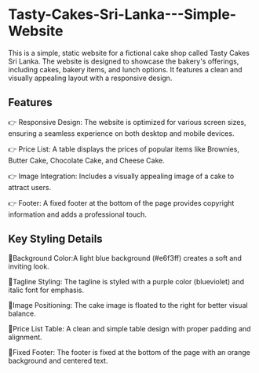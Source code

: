 # Tasty-Cakes-Sri-Lanka---Simple-Website
This is a simple, static website for a fictional cake shop called Tasty Cakes Sri Lanka. The website is designed to showcase the bakery's offerings, including cakes, bakery items, and lunch options. It features a clean and visually appealing layout with a responsive design.

## Features
👉 Responsive Design: The website is optimized for various screen sizes, ensuring a seamless experience on both desktop and mobile devices.

👉 Price List: A table displays the prices of popular items like Brownies, Butter Cake, Chocolate Cake, and Cheese Cake.

👉 Image Integration: Includes a visually appealing image of a cake to attract users.

👉 Footer: A fixed footer at the bottom of the page provides copyright information and adds a professional touch.

## Key Styling Details
🚀Background Color:A light blue background (#e6f3ff) creates a soft and inviting look.

🚀Tagline Styling: The tagline is styled with a purple color (blueviolet) and italic font for emphasis.

🚀Image Positioning: The cake image is floated to the right for better visual balance.

🚀Price List Table: A clean and simple table design with proper padding and alignment.

🚀Fixed Footer: The footer is fixed at the bottom of the page with an orange background and centered text.

